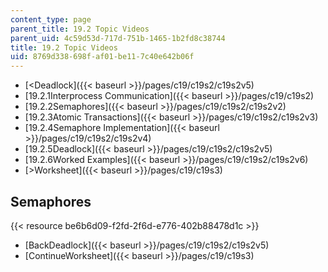 ```yaml
---
content_type: page
parent_title: 19.2 Topic Videos
parent_uid: 4c59d53d-717d-751b-1465-1b2fd8c38744
title: 19.2 Topic Videos
uid: 8769d338-698f-af01-be11-7c40e642b06f
---
```


*   [<Deadlock]({{< baseurl >}}/pages/c19/c19s2/c19s2v5)
*   [19.2.1Interprocess Communication]({{< baseurl >}}/pages/c19/c19s2)
*   [19.2.2Semaphores]({{< baseurl >}}/pages/c19/c19s2/c19s2v2)
*   [19.2.3Atomic Transactions]({{< baseurl >}}/pages/c19/c19s2/c19s2v3)
*   [19.2.4Semaphore Implementation]({{< baseurl >}}/pages/c19/c19s2/c19s2v4)
*   [19.2.5Deadlock]({{< baseurl >}}/pages/c19/c19s2/c19s2v5)
*   [19.2.6Worked Examples]({{< baseurl >}}/pages/c19/c19s2/c19s2v6)
*   [\>Worksheet]({{< baseurl >}}/pages/c19/c19s3)

Semaphores
----------

{{< resource be6b6d09-f2fd-2f6d-e776-402b88478d1c >}}

*   [BackDeadlock]({{< baseurl >}}/pages/c19/c19s2/c19s2v5)
*   [ContinueWorksheet]({{< baseurl >}}/pages/c19/c19s3)
